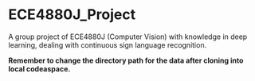 # ECE4880J_Project
A group project of ECE4880J (Computer Vision) with knowledge in deep learning, dealing with continuous sign language recognition.

**Remember to change the directory path for the data after cloning into local codeaspace.**
